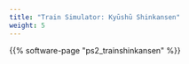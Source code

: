 ```yaml
---
title: "Train Simulator: Kyūshū Shinkansen"
weight: 5
---
```


{{% software-page "ps2_trainshinkansen" %}}
